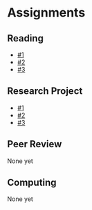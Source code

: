 # Assignments

## Reading

- [#1](reading-01/)
- [#2](reading-02/)
- [#3](reading-03/)

## Research Project

- [#1](project-01/)
- [#2](project-02/)
- [#3](project-03/)

## Peer Review

None yet

## Computing

None yet
